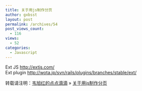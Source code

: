 ```yaml
---
title: 关于用js制作分页
author: gxbsst
layout: post
permalink: /archives/54
post_views_count:
  - 116
views:
  - 52
categories:
  - Javascript
---
```

Ext JS http://extjs.com/  
Ext plugin http://wota.jp/svn/rails/plugins/branches/stable/ext/

转载请注明：[韦旭红的点点滴滴][1] &raquo; [关于用js制作分页][2]

 [1]: http://www.weixuhong.com
 [2]: http://www.weixuhong.com/archives/54